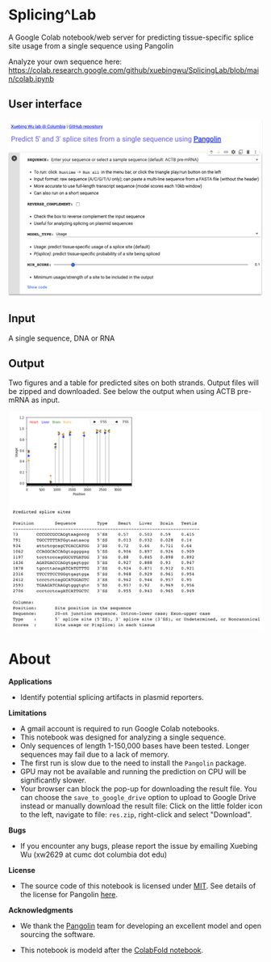 # Splicing^Lab

A Google Colab notebook/web server for predicting tissue-specific splice site usage from a single sequence using Pangolin

Analyze your own sequence here: https://colab.research.google.com/github/xuebingwu/SplicingLab/blob/main/colab.ipynb

## User interface
![interface](./colab-gui2.png?raw=true "Colab interface")

## Input
A single sequence, DNA or RNA

## Output
Two figures and a table for predicted sites on both strands. Output files will be zipped and downloaded. See below the output when using ACTB pre-mRNA as input.

![ACTB-output](./sample-output2.png?raw=true "Sample output (ACTB pre-mRNA)")

# About <a name="Instructions"></a>

**Applications**
* Identify potential splicing artifacts in plasmid reporters.


**Limitations**
* A gmail account is required to run Google Colab notebooks.
* This notebook was designed for analyzing a single sequence. 
* Only sequences of length 1-150,000 bases have been tested. Longer sequences may fail due to a lack of memory.
* The first run is slow due to the need to install the `Pangolin` package.  
* GPU may not be available and running the prediction on CPU will be significantly slower. 
* Your browser can block the pop-up for downloading the result file. You can choose the `save_to_google_drive` option to upload to Google Drive instead or manually download the result file: Click on the little folder icon to the left, navigate to file: `res.zip`, right-click and select \"Download\".


**Bugs**
- If you encounter any bugs, please report the issue by emailing Xuebing Wu (xw2629 at cumc dot columbia dot edu)

**License**

* The source code of this notebook is licensed under [MIT](https://raw.githubusercontent.com/sokrypton/ColabFold/main/LICENSE). See details of the license for Pangolin [here](https://github.com/tkzeng/Pangolin/blob/main/LICENSE).

**Acknowledgments**
- We thank the [Pangolin](https://doi.org/10.1186/s13059-022-02664-4) team for developing an excellent model and open sourcing the software. 

- This notebook is modeld after the [ColabFold notebook](https://colab.research.google.com/github/sokrypton/ColabFold/blob/main/AlphaFold2.ipynb).


